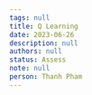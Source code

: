 ```yaml
---
tags: null
title: Q Learning
date: 2023-06-26
description: null
authors: null
status: Assess
note: null
person: Thanh Pham
---
```


